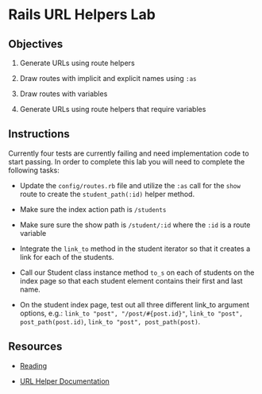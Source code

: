 # Rails URL Helpers Lab 

## Objectives

1. Generate URLs using route helpers

2. Draw routes with implicit and explicit names using ```:as```

3. Draw routes with variables

4. Generate URLs using route helpers that require variables


## Instructions

Currently four tests are currently failing and need implementation code to start passing. In order to complete this lab you will need to complete the following tasks:

* Update the ```config/routes.rb``` file and utilize the ```:as``` call for the ```show``` route to create the ```student_path(:id)``` helper method.

* Make sure the index action path is ```/students```

* Make sure sure the show path is ```/student/:id``` where the ```:id``` is a route variable

* Integrate the ```link_to``` method in the student iterator so that it creates a link for each of the students.

* Call our Student class instance method ```to_s``` on each of students on the index page so that each student element contains their first and last name.

* On the student index page, test out all three different link_to argument options, e.g.: ```link_to "post", "/post/#{post.id}"```, ```link_to "post", post_path(post.id)```, ```link_to "post", post_path(post)```.


## Resources

* [Reading](https://github.com/learn-co-curriculum/rails-url-helpers-readme)

* [URL Helper Documentation](http://api.rubyonrails.org/classes/ActionView/Helpers/UrlHelper.html)